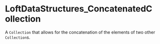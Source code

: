 # LoftDataStructures_ConcatenatedCollection

A `Collection` that allows for the concatenation of the elements of two other `Collection`s.
